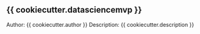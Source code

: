 ## {{ cookiecutter.datasciencemvp }}

Author: {{ cookiecutter.author }}
Description: {{ cookiecutter.description }}